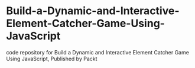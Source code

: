 # Build-a-Dynamic-and-Interactive-Element-Catcher-Game-Using-JavaScript
code repository for Build a Dynamic and Interactive Element Catcher Game Using JavaScript, Published by Packt
